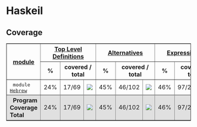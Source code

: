 # Haskeil
## Coverage
<html><head><meta http-equiv="Content-Type" content="text/html; charset=UTF-8">
</head><body><table class="dashboard" width="100%" border=1>
<tr><th rowspan=2><a href="https://htmlpreview.github.io/?https://github.com/dvulakh/haskeil/blob/main/coverage/hpc_index.html">module</a></th><th colspan=3><a href="https://htmlpreview.github.io/?https://github.com/dvulakh/haskeil/blob/main/coverage/hpc_index_fun.html">Top Level Definitions</a></th><th colspan=3><a href="https://htmlpreview.github.io/?https://github.com/dvulakh/haskeil/blob/main/coverage/hpc_index_alt.html">Alternatives</a></th><th colspan=3><a href="https://htmlpreview.github.io/?https://github.com/dvulakh/haskeil/blob/main/coverage/hpc_index_exp.html">Expressions</a></th></tr><tr><th>%</th><th colspan=2>covered / total</th><th>%</th><th colspan=2>covered / total</th><th>%</th><th colspan=2>covered / total</th></tr><tr>
<td>&nbsp;&nbsp;<tt>module <a href="https://htmlpreview.github.io/?https://github.com/dvulakh/haskeil/blob/main/coverage/Hebrew.hs.html">Hebrew</a></tt></td>
<td align="right">24%</td><td>17/69</td><td width=100><img src="https://progress-bar.dev/24"></td><td align="right">45%</td><td>46/102</td><td width=100><img src="https://progress-bar.dev/45"></td><td align="right">46%</td><td>97/208</td><td width=100><img src="https://progress-bar.dev/46"></td></tr>
<tr></tr><tr style="background: #e0e0e0">
<th align=left>&nbsp;&nbsp;Program Coverage Total</tt></th>
<td align="right">24%</td><td>17/69</td><td width=100><img src="https://progress-bar.dev/24"></td><td align="right">45%</td><td>46/102</td><td width=100><img src="https://progress-bar.dev/45"></td><td align="right">46%</td><td>97/208</td><td width=100><img src="https://progress-bar.dev/46"></td></tr>
</table></body></html>
